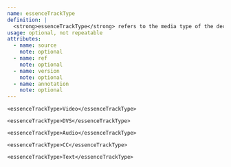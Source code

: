 ```yaml
---
name: essenceTrackType
definition: |
  <strong>essenceTrackType</strong> refers to the media type of the decoded data. Tracks may possibly be of these types: video, audio, caption, metadata, image, etc.
usage: optional, not repeatable
attributes:
  - name: source
    note: optional
  - name: ref
    note: optional
  - name: version
    note: optional
  - name: annotation
    note: optional
---
```

~~~~
<essenceTrackType>Video</essenceTrackType>
~~~~

~~~~
<essenceTrackType>DVS</essenceTrackType>
~~~~

~~~~
<essenceTrackType>Audio</essenceTrackType>
~~~~

~~~~
<essenceTrackType>CC</essenceTrackType>
~~~~

~~~~
<essenceTrackType>Text</essenceTrackType>
~~~~
